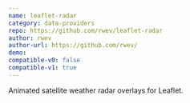 ```yaml
---
name: leaflet-radar
category: data-providers
repo: https://github.com/rwev/leaflet-radar
author: rwev
author-url: https://github.com/rwev/
demo: 
compatible-v0: false
compatible-v1: true
---
```


Animated satellite weather radar overlays for Leaflet.
